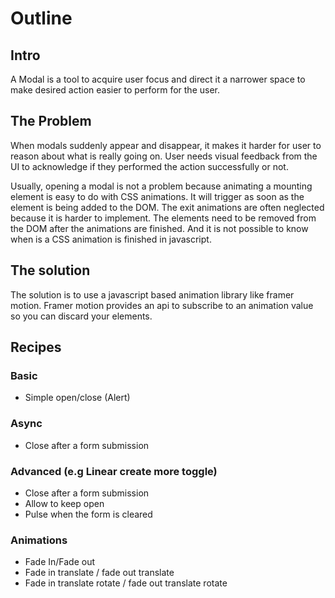 # Outline

## Intro
A Modal is a tool to acquire user focus and direct it a narrower space to make desired action easier to perform for the user.

## The Problem
When modals suddenly appear and disappear, it makes it harder for user to reason about what is really going on. User needs visual feedback from the UI to acknowledge if they performed the action successfully or not.

Usually, opening a modal is not a problem because animating a mounting element is easy to do with CSS animations. It will trigger as soon as the element is being added to the DOM. The exit animations are often neglected because it is harder to implement. The elements need to be removed from the DOM after the animations are finished. And it is not possible to know when is a CSS animation is finished in javascript.


## The solution

The solution is to use a javascript based animation library like framer motion. Framer motion provides an api to subscribe to an animation value so you can discard your elements.

## Recipes

### Basic
- Simple open/close (Alert)

### Async
- Close after a form submission

### Advanced (e.g Linear create more toggle)
- Close after a form submission
- Allow to keep open
- Pulse when the form is cleared

### Animations
- Fade In/Fade out
- Fade in translate / fade out translate
- Fade in translate rotate / fade out translate rotate
